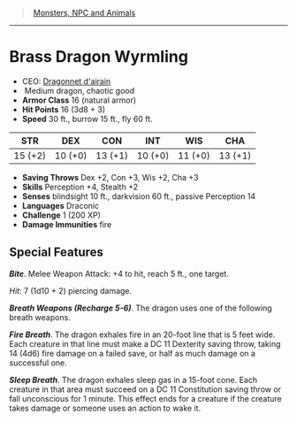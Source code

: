 ﻿---
!Monster
Family: MonsterVO
Type: dragon
Size: Medium
Alignment: chaotic good
ArmorClass: 16 (natural armor)
HitPoints: 16 (3d8 + 3)
Speed: 30 ft., burrow 15 ft., fly 60 ft.
Strength: 15 (+2)
Dexterity: 10 (+0)
Constitution: 13 (+1)
Intelligence: 10 (+0)
Wisdom: 11 (+0)
Charisma: 13 (+1)
SavingThrows: Dex +2, Con +3, Wis +2, Cha +3
Skills: Perception +4, Stealth +2
DamageImmunities: fire
Senses: blindsight 10 ft., darkvision 60 ft., passive Perception 14
Languages: Draconic
Challenge: 1 (200 XP)
Id: monsters_vo.md#brass-dragon-wyrmling
ParentLink: monsters_vo.md#monsters-npc-and-animals
Name: Brass Dragon Wyrmling
ParentName: Monsters, NPC and Animals
NameLevel: 1
AltName: "[Dragonnet d'airain](hd_monsters_dragonnet_dairain.md)"
Attributes: {}
---
> [Monsters, NPC and Animals](srd_monsters.md)

---

# Brass Dragon Wyrmling

- CEO: [Dragonnet d'airain](hd_monsters_dragonnet_dairain.md)
-  Medium dragon, chaotic good
- **Armor Class** 16 (natural armor)
- **Hit Points** 16 (3d8 + 3)
- **Speed** 30 ft., burrow 15 ft., fly 60 ft.

|STR|DEX|CON|INT|WIS|CHA|
|---|---|---|---|---|---|
|15 (+2)|10 (+0)|13 (+1)|10 (+0)|11 (+0)|13 (+1)|

- **Saving Throws** Dex +2, Con +3, Wis +2, Cha +3
- **Skills** Perception +4, Stealth +2
- **Senses** blindsight 10 ft., darkvision 60 ft., passive Perception 14
- **Languages** Draconic
- **Challenge** 1 (200 XP)
- **Damage Immunities** fire

## Special Features

**_Bite_**. Melee Weapon Attack: +4 to hit, reach 5 ft., one target.

_Hit_: 7 (1d10 + 2) piercing damage.

**_Breath Weapons (Recharge 5-6)_**. The dragon uses one of the following breath weapons.

**_Fire Breath_**. The dragon exhales fire in an 20-foot line that is 5 feet wide. Each creature in that line must make a DC 11 Dexterity saving throw, taking 14 (4d6) fire damage on a failed save, or half as much damage on a successful one.

**_Sleep Breath_**. The dragon exhales sleep gas in a 15-foot cone. Each creature in that area must succeed on a DC 11 Constitution saving throw or fall unconscious for 1 minute. This effect ends for a creature if the creature takes damage or someone uses an action to wake it.

